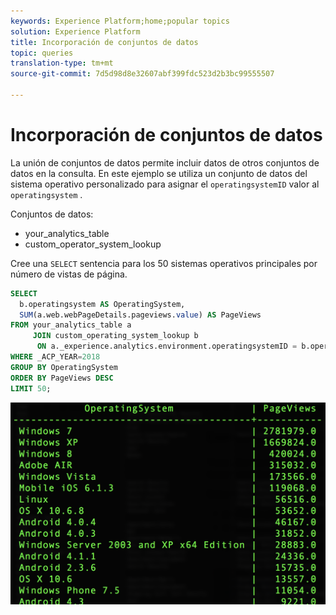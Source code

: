 ```yaml
---
keywords: Experience Platform;home;popular topics
solution: Experience Platform
title: Incorporación de conjuntos de datos
topic: queries
translation-type: tm+mt
source-git-commit: 7d5d98d8e32607abf399fdc523d2b3bc99555507

---
```



# Incorporación de conjuntos de datos

La unión de conjuntos de datos permite incluir datos de otros conjuntos de datos en la consulta. En este ejemplo se utiliza un conjunto de datos del sistema operativo personalizado para asignar el `operatingsystemID` valor al `operatingsystem` .

Conjuntos de datos:
- your_analytics_table
- custom_operator_system_lookup

Cree una `SELECT` sentencia para los 50 sistemas operativos principales por número de vistas de página.

```sql
SELECT 
  b.operatingsystem AS OperatingSystem,
  SUM(a.web.webPageDetails.pageviews.value) AS PageViews
FROM your_analytics_table a 
     JOIN custom_operating_system_lookup b 
      ON a._experience.analytics.environment.operatingsystemID = b.operatingsystemid 
WHERE _ACP_YEAR=2018 
GROUP BY OperatingSystem 
ORDER BY PageViews DESC
LIMIT 50;
```

![Imagen](../images/queries/joining-datasets/select-operating-systems.png)